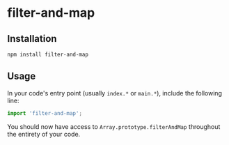 # filter-and-map

## Installation

```bash
npm install filter-and-map
```

## Usage

In your code's entry point (usually `index.*` or `main.*`), include the following line:

```ts
import 'filter-and-map';
```

You should now have access to `Array.prototype.filterAndMap` throughout the entirety of your code.
